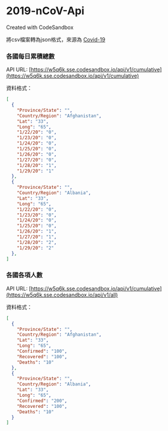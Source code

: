 # 2019-nCoV-Api
Created with CodeSandbox

將csv檔案轉為json格式，來源為 [Covid-19](https://github.com/CSSEGISandData/COVID-19)

### 各國每日累積總數

API URL: [https://w5q6k.sse.codesandbox.io/api/v1/cumulative](https://w5q6k.sse.codesandbox.io/api/v1/cumulative)

資料格式：
```json
[
  {
    "Province/State": "",
    "Country/Region": "Afghanistan",
    "Lat": "33",
    "Long": "65",
    "1/22/20": "0",
    "1/23/20": "0",
    "1/24/20": "0",
    "1/25/20": "0",
    "1/26/20": "0",
    "1/27/20": "0",
    "1/28/20": "1",
    "1/29/20": "1"
  },
  {
    "Province/State": "",
    "Country/Region": "Albania",
    "Lat": "33",
    "Long": "65",
    "1/22/20": "0",
    "1/23/20": "0",
    "1/24/20": "0",
    "1/25/20": "0",
    "1/26/20": "1",
    "1/27/20": "1",
    "1/28/20": "2",
    "1/29/20": "2"
  },
]
```

### 各國各項人數

API URL: [https://w5q6k.sse.codesandbox.io/api/v1/cumulative](https://w5q6k.sse.codesandbox.io/api/v1/all)

資料格式：
```json
[
  {
    "Province/State": "",
    "Country/Region": "Afghanistan",
    "Lat": "33",
    "Long": "65",
    "Confirmed": "100",
    "Recovered": "100",
    "Deaths": "10"
  },
  {
    "Province/State": "",
    "Country/Region": "Albania",
    "Lat": "33",
    "Long": "65",
    "Confirmed": "200",
    "Recovered": "100",
    "Deaths": "10"
  }
]
```
